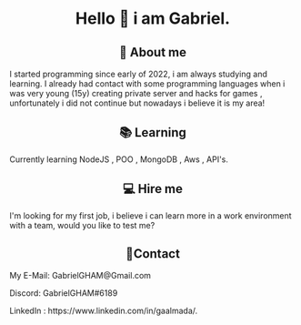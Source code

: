<h1 align='center'>Hello 👋 i am Gabriel.</h1>
 
 <h2 align='center'>🧐 About me </h2>

<p> I started programming since early of 2022, i am always studying and learning. I already had contact with some programming languages when i was very young (15y) creating private server and hacks for games , unfortunately i did not continue but nowadays i believe it is my area! </p>

<h2 align="center"> 📚 Learning </h2>

<p> Currently learning NodeJS , POO , MongoDB , Aws , API's.
  
  <h2 align="center"> 💻 Hire me </h2>
I'm looking for my first job, i believe i can learn more in a work environment with a team, would you like to test me? </p>

<h2 align="center"> 📱Contact </h2>
<p>My E-Mail: GabrielGHAM@Gmail.com</p>
<p>Discord: GabrielGHAM#6189</p>
<p>LinkedIn : https://www.linkedin.com/in/gaalmada/.</p>
